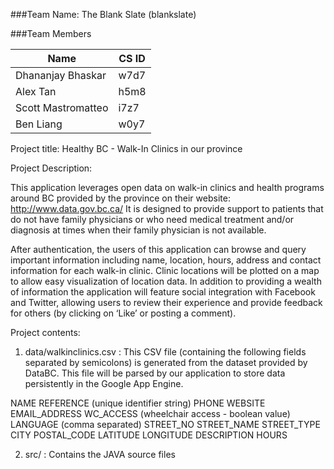 ###Team Name: The Blank Slate (blankslate)

###Team Members

Name | CS ID
---- | -----
Dhananjay Bhaskar | w7d7
Alex Tan | h5m8
Scott Mastromatteo | i7z7
Ben Liang | w0y7

Project title: Healthy BC - Walk-In Clinics in our province

Project Description: 

This application leverages open data on walk-in clinics and health programs around BC provided by the province on their website: http://www.data.gov.bc.ca/ 
It is designed to provide support to patients that do not have family physicians or who need medical treatment and/or diagnosis at times when their family physician is not available.

After authentication, the users of this application can browse and query important information including name, location, hours, address and contact information for each walk-in clinic. Clinic locations will be plotted on a map to allow easy visualization of location data. In addition to providing a wealth of information the application will feature social integration with Facebook and Twitter, allowing users to review their experience and provide feedback for others (by clicking on ‘Like’ or posting a comment).

Project contents:

1) data/walkinclinics.csv : This CSV file (containing the following fields separated by semicolons) is generated from the dataset provided by DataBC. This file will be parsed by our application to store data persistently in the Google App Engine.

NAME 
REFERENCE (unique identifier string)
PHONE
WEBSITE
EMAIL_ADDRESS
WC_ACCESS (wheelchair access - boolean value)
LANGUAGE (comma separated)
STREET_NO
STREET_NAME
STREET_TYPE
CITY
POSTAL_CODE
LATITUDE
LONGITUDE
DESCRIPTION
HOURS

2) src/ : Contains the JAVA source files
